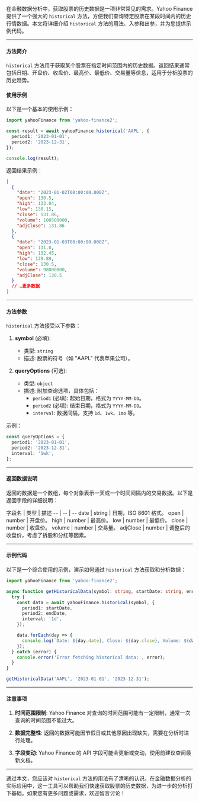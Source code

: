 在金融数据分析中，获取股票的历史数据是一项非常常见的需求。Yahoo Finance 提供了一个强大的 `historical` 方法，方便我们查询特定股票在某段时间内的历史行情数据。本文将详细介绍 `historical` 方法的用法、入参和出参，并为您提供示例代码。

* * *

#### 方法简介

`historical` 方法用于获取某个股票在指定时间范围内的历史数据。返回结果通常包括日期、开盘价、收盘价、最高价、最低价、交易量等信息，适用于分析股票的历史趋势。

#### 使用示例

以下是一个基本的使用示例：

```typescript
import yahooFinance from 'yahoo-finance2';

const result = await yahooFinance.historical('AAPL', {
  period1: '2023-01-01',
  period2: '2023-12-31',
});

console.log(result);
```

返回结果示例：

```json
[
  {
    "date": "2023-01-02T00:00:00.000Z",
    "open": 130.5,
    "high": 133.04,
    "low": 130.15,
    "close": 131.86,
    "volume": 100500000,
    "adjClose": 131.86
  },
  {
    "date": "2023-01-03T00:00:00.000Z",
    "open": 131.0,
    "high": 132.45,
    "low": 129.89,
    "close": 130.5,
    "volume": 98000000,
    "adjClose": 130.5
  }
  // …更多数据
]
```

* * *

#### 方法参数

`historical` 方法接受以下参数：

1.  **symbol** (必填):
    
    +   类型: `string`
    +   描述: 股票的符号（如 "AAPL" 代表苹果公司）。
2.  **queryOptions** (可选):
    
    +   类型: `object`
    +   描述: 附加查询选项，具体包括：
        +   `period1` (必填): 起始日期，格式为 `YYYY-MM-DD`。
        +   `period2` (必填): 结束日期，格式为 `YYYY-MM-DD`。
        +   `interval`: 数据间隔，支持 `1d`、`1wk`、`1mo` 等。

示例：

```typescript
const queryOptions = {
  period1: '2023-01-01',
  period2: '2023-12-31',
  interval: '1wk',
};
```

* * *

#### 返回数据说明

返回的数据是一个数组，每个对象表示一天或一个时间间隔内的交易数据。以下是返回字段的详细说明：

字段名 | 类型 | 描述 -- | -- | -- date | string | 日期，ISO 8601 格式。 open | number | 开盘价。 high | number | 最高价。 low | number | 最低价。 close | number | 收盘价。 volume | number | 交易量。 adjClose | number | 调整后的收盘价，考虑了拆股和分红等因素。

* * *

#### 示例代码

以下是一个综合使用的示例，演示如何通过 `historical` 方法获取和分析数据：

```typescript
import yahooFinance from 'yahoo-finance2';

async function getHistoricalData(symbol: string, startDate: string, endDate: string) {
  try {
    const data = await yahooFinance.historical(symbol, {
      period1: startDate,
      period2: endDate,
      interval: '1d',
    });

    data.forEach(day => {
      console.log(`Date: ${day.date}, Close: ${day.close}, Volume: ${day.volume}`);
    });
  } catch (error) {
    console.error('Error fetching historical data:', error);
  }
}

getHistoricalData('AAPL', '2023-01-01', '2023-12-31');
```

* * *

#### 注意事项

1.  **时间范围限制**: Yahoo Finance 对查询的时间范围可能有一定限制，通常一次查询的时间范围不能过大。
    
2.  **数据完整性**: 返回的数据可能因节假日或其他原因出现缺失，需要在分析时进行处理。
    
3.  **字段变动**: Yahoo Finance 的 API 字段可能会更新或变动，使用前建议查阅最新文档。
    

* * *

通过本文，您应该对 `historical` 方法的用法有了清晰的认识。在金融数据分析的实际应用中，这一工具可以帮助我们快速获取股票的历史数据，为进一步的分析打下基础。如果您有更多问题或需求，欢迎留言讨论！